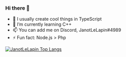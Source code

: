 ### Hi there 👋

- 🔭 I usually create cool things in TypeScript
- 🌱 I’m currently learning C++
- 📫 You can add me on Discord, JanotLeLapin#4989
- ⚡ Fun fact: Node.js > Php

[![JanotLeLapin Top Langs](https://github-readme-stats.vercel.app/api/top-langs/?username=JanotLeLapin&langs_count=4)](https://github.com/anuraghazra/github-readme-stats)
